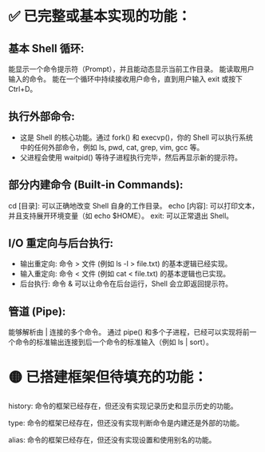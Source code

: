 # ✅ 已完整或基本实现的功能：
## 基本 Shell 循环:
能显示一个命令提示符（Prompt），并且能动态显示当前工作目录。
能读取用户输入的命令。
能在一个循环中持续接收用户命令，直到用户输入 exit 或按下 Ctrl+D。

## 执行外部命令:
- 这是 Shell 的核心功能。通过 fork() 和 execvp()，你的 Shell 可以执行系统中的任何外部命令，例如 ls, pwd, cat, grep, vim, gcc 等。
- 父进程会使用 waitpid() 等待子进程执行完毕，然后再显示新的提示符。

## 部分内建命令 (Built-in Commands):
cd [目录]: 可以正确地改变 Shell 自身的工作目录。
echo [内容]: 可以打印文本，并且支持展开环境变量（如 echo $HOME）。
exit: 可以正常退出 Shell。

## I/O 重定向与后台执行:
- 输出重定向: 命令 > 文件 (例如 ls -l > file.txt) 的基本逻辑已经实现。
- 输入重定向: 命令 < 文件 (例如 cat < file.txt) 的基本逻辑也已实现。
- 后台执行: 命令 & 可以让命令在后台运行，Shell 会立即返回提示符。

## 管道 (Pipe):
能够解析由 | 连接的多个命令。
通过 pipe() 和多个子进程，已经可以实现将前一个命令的标准输出连接到后一个命令的标准输入（例如 ls | sort）。

# 🟡 已搭建框架但待填充的功能：

history: 命令的框架已经存在，但还没有实现记录历史和显示历史的功能。

type: 命令的框架已经存在，但还没有实现判断命令是内建还是外部的功能。

alias: 命令的框架已经存在，但还没有实现设置和使用别名的功能。